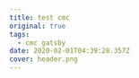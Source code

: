 ```yaml
---
title: test cmc
original: true
tags:
  - cmc gatsby
date: 2020-02-01T04:39:28.357Z
cover: header.png
---
```

